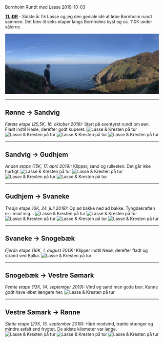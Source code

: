 Bornholm Rundt med Lasse
2019-10-03


**[TL;DR](http://en.wikipedia.org/wiki/Wikipedia:Too_long;_didn't_read)** - Sidste år fik Lasse og jeg den geniale idé at løbe Bornholm rundt sammen. Det blev til seks etaper langs Bornholms kyst og ca. 110K under sålerne.

![Lasse & Kresten på tur](/static/2019-bornholm-rundt/IMG_3797.png)

<!--more-->

---

## Rønne -> Sandvig
*Første etape (25,5K, 16. oktober 2018):* Start på eventyret rundt om øen. Fladt indtil Hasle, derefter godt kuperet.
 ![Lasse & Kresten på tur](/static/2019-bornholm-rundt/1/IMG_3795.png)
 ![Lasse & Kresten på tur](/static/2019-bornholm-rundt/1/IMG_3802.png)
 ![Lasse & Kresten på tur](/static/2019-bornholm-rundt/1/IMG_3803.png)
 ![Lasse & Kresten på tur](/static/2019-bornholm-rundt/1/IMG_3805.png)

---

## Sandvig -> Gudhjem
*Anden etape (15K, 17. april 2019):* Klipper, sand og rullesten. Det går ikke hurtigt.
 ![Lasse & Kresten på tur](/static/2019-bornholm-rundt/2/IMG_5594.png)
 ![Lasse & Kresten på tur](/static/2019-bornholm-rundt/2/IMG_5598.png)
 ![Lasse & Kresten på tur](/static/2019-bornholm-rundt/2/IMG_5601.png)
 ![Lasse & Kresten på tur](/static/2019-bornholm-rundt/2/IMG_5602.png)

---

## Gudhjem -> Svaneke
*Tredje etape 16K, 24. juli 2019):* Op ad bakke ned ad bakke. Tyngdekraften er i mod mig...
 ![Lasse & Kresten på tur](/static/2019-bornholm-rundt/3/IMG_0355.png)
 ![Lasse & Kresten på tur](/static/2019-bornholm-rundt/3/IMG_0365.png)
 ![Lasse & Kresten på tur](/static/2019-bornholm-rundt/3/IMG_6227.png)
 ![Lasse & Kresten på tur](/static/2019-bornholm-rundt/3/IMG_6228.png)
 ![Lasse & Kresten på tur](/static/2019-bornholm-rundt/3/IMG_6243.png)

---

## Svaneke -> Snogebæk
*Fjerde etape (16K, 1. august 2019):* Klipper indtil Nexø, derefter fladt og strand ved Balka.
 ![Lasse & Kresten på tur](/static/2019-bornholm-rundt/4/IMG_6341.png)

---

## Snogebæk -> Vestre Sømark
*Femte etape (13K, 14. september 2019):* Vind og sand men gode ben. Kunne godt have løbet længere her.
 ![Lasse & Kresten på tur](/static/2019-bornholm-rundt/5/IMG_6460.png)

---

## Vestre Sømark -> Rønne
*Sjette etape (23K, 15. september 2019):* Hård modvind, trætte stænger og mindre asfalt end frygtet. De sidste kilometer var lange.
 ![Lasse & Kresten på tur](/static/2019-bornholm-rundt/6/IMG_6462.png)
 ![Lasse & Kresten på tur](/static/2019-bornholm-rundt/6/IMG_6465.png)
 ![Lasse & Kresten på tur](/static/2019-bornholm-rundt/6/IMG_6467.png)